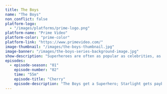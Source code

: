 ```yaml
---
title: The Boys
name: "The Boys"
non_conflict: false
platform-logo:
  - "/images/platforms/prime-logo.png"
platform-name: "Prime Video"
platform-color: "prime-color"
platform-link: "https://www.primevideo.com/"
image-thumbnail: "/images/the-boys-thumbnail.jpg"
image-banner: "/images/the-boys-series-background-image.jpg"
show-description: "Superheroes are often as popular as celebrities, as influential as politicians, and sometimes even as revered as gods. But that's when they're using their powers for good. What happens when the heroes go rogue and start abusing their powers? When it's the powerless against the super powerful, the Boys head out on a heroic quest to expose the truth about the Seven and Vought, the multibillion-dollar conglomerate that manages the superheroes and covers up their dirty secrets."
episodes:
  - episode-season: "01"
    episode-number: "02"
    time: "55m"
    episode-title: "Cherry"
    episode-description: "The Boys get a Superhero; Starlight gets payback; Homelander behaves badly; a Senator gets rowdy."
---
```


